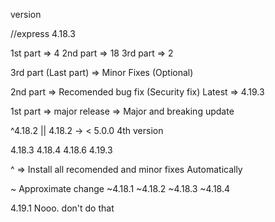 version

//express
4.18.3

1st part => 4
2nd part => 18
3rd part => 2

3rd part (Last part) => Minor Fixes (Optional)

2nd part => Recomended bug fix (Security fix)
Latest => 4.19.3

1st part => major release => Major and breaking update

^4.18.2 || 4.18.2 -> < 5.0.0
4th version

4.18.3
4.18.4
4.18.6
4.19.3

^ => Install all recomended and minor fixes Automatically

~ Approximate change
~4.18.1
~4.18.2
~4.18.3
~4.18.4

4.19.1 Nooo. don't do that
